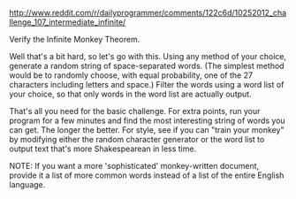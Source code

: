 http://www.reddit.com/r/dailyprogrammer/comments/122c6d/10252012_challenge_107_intermediate_infinite/

Verify the Infinite Monkey Theorem.

Well that's a bit hard, so let's go with this. Using any method of your choice, generate a random string of space-separated words. (The simplest method would be to randomly choose, with equal probability, one of the 27 characters including letters and space.) Filter the words using a word list of your choice, so that only words in the word list are actually output.

That's all you need for the basic challenge. For extra points, run your program for a few minutes and find the most interesting string of words you can get. The longer the better. For style, see if you can "train your monkey" by modifying either the random character generator or the word list to output text that's more Shakespearean in less time.


NOTE: If you want a more 'sophisticated' monkey-written document, provide it a list of more common words instead of a list of the entire English language.